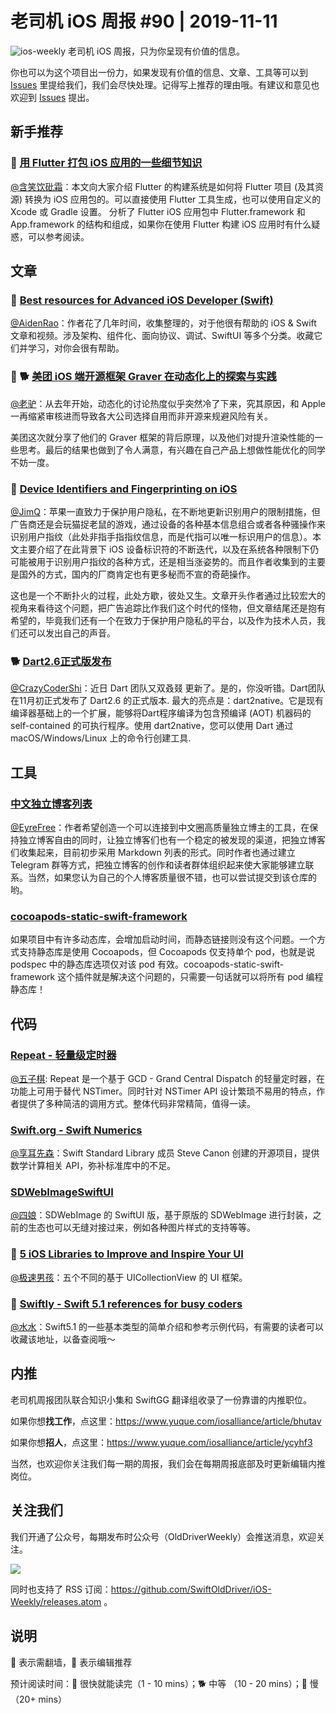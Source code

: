 # 老司机 iOS 周报 #90 | 2019-11-11

![ios-weekly](https://github.com/SwiftOldDriver/iOS-Weekly/blob/master/assets/ios-weekly.png?raw=true)
老司机 iOS 周报，只为你呈现有价值的信息。

你也可以为这个项目出一份力，如果发现有价值的信息、文章、工具等可以到 [Issues](https://github.com/SwiftOldDriver/iOS-Weekly/issues) 里提给我们，我们会尽快处理。记得写上推荐的理由哦。有建议和意见也欢迎到 [Issues](https://github.com/SwiftOldDriver/iOS-Weekly/issues) 提出。


## 新手推荐

### 🐎 [用 Flutter 打包 iOS 应用的一些细节知识](https://mp.weixin.qq.com/s/PsvVFoB91_jGzibFPIwnIw)

[@含笑饮砒霜](https://weibo.com/chinafishnews/)：本文向大家介绍 Flutter 的构建系统是如何将 Flutter 项目 (及其资源) 转换为 iOS 应用包的。可以直接使用 Flutter 工具生成，也可以使用自定义的 Xcode 或 Gradle 设置。 分析了 Flutter iOS 应用包中 Flutter.framework 和 App.framework 的结构和组成，如果你在使用 Flutter 构建 iOS 应用时有什么疑惑，可以参考阅读。

## 文章

### 🐎 [Best resources for Advanced iOS Developer (Swift)](https://medium.com/flawless-app-stories/best-resources-for-advanced-ios-developer-swift-ade30374593d)

[@AidenRao](https://weibo.com/AidenRao)：作者花了几年时间，收集整理的，对于他很有帮助的 iOS & Swift 文章和视频。涉及架构、组件化、面向协议、调试、SwiftUI 等多个分类。收藏它们并学习，对你会很有帮助。

### 🌟 🐕 [美团 iOS 端开源框架 Graver 在动态化上的探索与实践](https://mp.weixin.qq.com/s/PD9hnWv8B32ZCYj1UokUBA)

[@老驴](https://www.weibo.com/6090610445)：从去年开始，动态化的讨论热度似乎突然冷了下来，究其原因，和 Apple 一再缩紧审核进而导致各大公司选择自用而非开源来规避风险有关。

美团这次就分享了他们的 Graver 框架的背后原理，以及他们对提升渲染性能的一些思考。最后的结果也做到了令人满意，有兴趣在自己产品上想做性能优化的同学不妨一度。

### 🐢 [Device Identifiers and Fingerprinting on iOS](https://nshipster.com/d#evice-identifiers/)

[@JimQ](https://github.com/waz0820)：苹果一直致力于保护用户隐私，在不断地更新识别用户的限制措施，但广告商还是会玩猫捉老鼠的游戏，通过设备的各种基本信息组合或者各种骚操作来识别用户指纹（此处非指手指指纹信息，而是代指可以唯一标识用户的信息）。本文主要介绍了在此背景下 iOS 设备标识符的不断迭代，以及在系统各种限制下仍可能被用于识别用户指纹的各种方式，还是相当涨姿势的。而且作者收集到的主要是国外的方式，国内的厂商肯定也有更多秘而不宣的奇葩操作。

这也是一个不断扑火的过程，此处方歇，彼处又生。文章开头作者通过比较宏大的视角来看待这个问题，把广告追踪比作我们这个时代的怪物，但文章结尾还是抱有希望的，毕竟我们还有一个在致力于保护用户隐私的平台，以及作为技术人员，我们还可以发出自己的声音。

### 🐕 [Dart2.6正式版发布](https://mp.weixin.qq.com/s/9xCrzEmwOf8P9MzpQ4COaQ)

[@CrazyCoderShi](https://github.com/CrazyCoderShi)：近日 Dart 团队又双叒叕 更新了。是的，你没听错。Dart团队在11月初正式发布了 Dart2.6 的正式版本. 最大的亮点是：dart2native。它是现有编译器基础上的一个扩展，能够将Dart程序编译为包含预编译 (AOT) 机器码的 self-contained 的可执行程序。使用 dart2native，您可以使用 Dart 通过 macOS/Windows/Linux 上的命令行创建工具.

## 工具

### [中文独立博客列表](https://github.com/timqian/chinese-independent-blogs)

[@EyreFree](https://weibo.com/eyrefree777)：作者希望创造一个可以连接到中文圈高质量独立博主的工具，在保持独立博客自由的同时，让独立博客们也有一个稳定的被发现的渠道，把独立博客们收集起来，目前初步采用 Markdown 列表的形式。同时作者也通过建立 Telegram 群等方式，把独立博客的创作和读者群体组织起来使大家能够建立联系。当然，如果您认为自己的个人博客质量很不错，也可以尝试提交到该仓库的哟。

### [cocoapods-static-swift-framework](https://github.com/leavez/cocoapods-static-swift-framework)

如果项目中有许多动态库，会增加启动时间，而静态链接则没有这个问题。一个方式支持静态库是使用 Cocoapods，但 Cocoapods 仅支持单个 pod，也就是说 podspec 中的静态库选项仅对该 pod 有效。cocoapods-static-swift-framework 这个插件就是解决这个问题的，只需要一句话就可以将所有 pod 编程静态库！

## 代码

### [Repeat - 轻量级定时器](https://github.com/malcommac/Repeat)
[@五子棋](https://satanwoo.github.io): Repeat 是一个基于 GCD - Grand Central Dispatch 的轻量定时器，在功能上可用于替代 NSTimer。同时针对 NSTimer API 设计繁琐不易用的特点，作者提供了多种简洁的调用方式。整体代码非常精简，值得一读。

### [Swift.org - Swift Numerics](https://swift.org/blog/numerics/)

[@享耳先森](https://github.com/iblacksun)：Swift Standard Library 成员 Steve Canon 创建的开源项目，提供数学计算相关 API，弥补标准库中的不足。

### [SDWebImageSwiftUI](https://github.com/SDWebImage/SDWebImageSwiftUI)

[@四娘](https://kemchenj.github.io/)：SDWebImage 的 SwiftUI 版，基于原版的 SDWebImage 进行封装，之前的生态也可以无缝对接过来，例如各种图片样式的支持等等。

### 🐎 [5 iOS Libraries to Improve and Inspire Your UI](https://medium.com/better-programming/5-ios-libraries-to-improve-and-inspire-your-ui-3a7c768a176c)

[@极速男孩](https://github.com/ztlyyznf001)：五个不同的基于 UICollectionView 的 UI 框架。

### 🐎 [Swiftly - Swift 5.1 references for busy coders](https://swiftly.dev/)

[@水水](https://www.xuyanlan.com)：Swift5.1 的一些基本类型的简单介绍和参考示例代码，有需要的读者可以收藏该地址，以备查阅哦～


## 内推

老司机周报团队联合知识小集和 SwiftGG 翻译组收录了一份靠谱的内推职位。

如果你想**找工作**，点这里：https://www.yuque.com/iosalliance/article/bhutav

如果你想**招人**，点这里：https://www.yuque.com/iosalliance/article/ycyhf3

当然，也欢迎你关注我们每一期的周报，我们会在每期周报底部及时更新编辑内推岗位。

## 关注我们

我们开通了公众号，每期发布时公众号（OldDriverWeekly）会推送消息，欢迎关注。

![](https://github.com/SwiftOldDriver/iOS-Weekly/blob/master/assets/qrcode_for_wechat.jpg?raw=true)

同时也支持了 RSS 订阅：https://github.com/SwiftOldDriver/iOS-Weekly/releases.atom 。

## 说明

🚧 表示需翻墙，🌟 表示编辑推荐

预计阅读时间：🐎 很快就能读完（1 - 10 mins）；🐕 中等 （10 - 20 mins）；🐢 慢（20+ mins）

